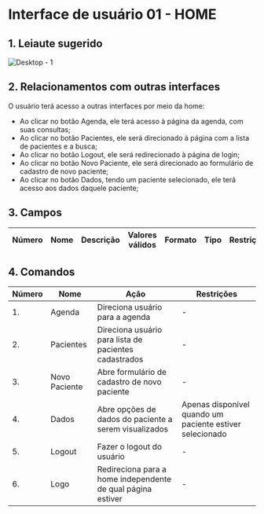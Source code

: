# Interface de usuário 01 - HOME

## 1. Leiaute sugerido

![Desktop - 1](https://user-images.githubusercontent.com/65324450/110862503-493b5180-829e-11eb-9400-63509b8121ed.jpg)

## 2. Relacionamentos com outras interfaces

O usuário terá acesso a outras interfaces por meio da home:
- Ao clicar no botão Agenda, ele terá acesso à página da agenda, com suas consultas;
- Ao clicar no botão Pacientes, ele será direcionado à página com a lista de pacientes e a busca;
- Ao clicar no botão Logout, ele será redirecionado à página de login;
- Ao clicar no botão Novo Paciente, ele será direcionado ao formulário de cadastro de novo paciente;
- Ao clicar no botão Dados, tendo um paciente selecionado, ele terá acesso aos dados daquele paciente; 

## 3. Campos

| **Número** | **Nome** | **Descrição** | **Valores válidos** | **Formato** | **Tipo** | **Restrições** |
| --- | --- | --- | --- | --- | --- | --- |

## 4. Comandos

| **Número** | **Nome** | **Ação** | **Restrições** |
| --- | --- | --- | --- |
|1. |Agenda|Direciona usuário para a agenda|-|
|2. |Pacientes|Direciona usuário para lista de pacientes cadastrados|-|
|3. |Novo Paciente|Abre formulário de cadastro de novo paciente|-|
|4. |Dados|Abre opções de dados do paciente a serem visualizados|Apenas disponível quando um paciente estiver selecionado|
|5. |Logout|Fazer o logout do usuário|-|
|6. |Logo|Redireciona para a home independente de qual página estiver|-|

